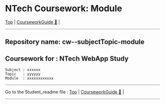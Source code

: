 # NTech Coursework: Module

 [Top](#) | [CourseworkGuide ](CourseworkGuide.md#)[  🔵](CourseworkGuide) | 

<hr style="background: gray" />



## Repository name:  cw--subjectTopic-module

## Coursework for : NTech WebApp Study

    Subject : xxxxxx
    Topic   : yyyyyy
    Module  : xxxxxxxxxxxx

<hr style="background: gray" />

Go to the Student_readme file :  [Top](#) | [CourseworkGuide ](CourseworkGuide.md#)[  🔵](CourseworkGuide) | 

<hr style="background: gray" />
